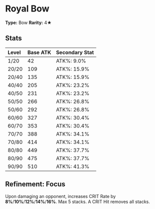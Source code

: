 # Royal Bow

**Type:** Bow
**Rarity:** 4★

## Stats

| Level | Base ATK | Secondary Stat |
| :--- | :--- | :--- |
| 1/20 | 42 | ATK%: 9.0% |
| 20/20 | 109 | ATK%: 15.9% |
| 20/40 | 135 | ATK%: 15.9% |
| 40/40 | 205 | ATK%: 23.2% |
| 40/50 | 231 | ATK%: 23.2% |
| 50/50 | 266 | ATK%: 26.8% |
| 50/60 | 292 | ATK%: 26.8% |
| 60/60 | 327 | ATK%: 30.4% |
| 60/70 | 353 | ATK%: 30.4% |
| 70/70 | 388 | ATK%: 34.1% |
| 70/80 | 414 | ATK%: 34.1% |
| 80/80 | 449 | ATK%: 37.7% |
| 80/90 | 475 | ATK%: 37.7% |
| 90/90 | 510 | ATK%: 41.3% |

## Refinement: Focus

Upon damaging an opponent, increases CRIT Rate by **8%**/**10%**/**12%**/**14%**/**16%**. Max 5 stacks. A CRIT Hit removes all stacks.

